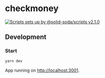 # checkmoney

[![Scripts sets up by @solid-soda/scripts v2.1.0](https://img.shields.io/static/v1?label=@solid-soda/scripts&message=2.1.0&color=75ddf4)](https://github.com/solid-soda/scripts)

## Development

### Start

```sh
yarn dev
```

App running on [http://localhost:3001](http://localhost:3001).
